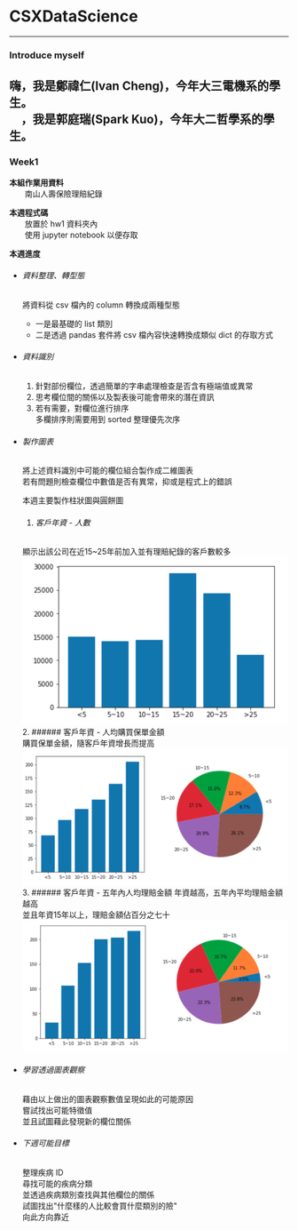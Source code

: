# CSXDataScience
---
### Introduce myself  

嗨，我是鄭禕仁(Ivan Cheng)，今年大三電機系的學生。  
　，我是郭庭瑞(Spark Kuo)，今年大二哲學系的學生。
　　　　　
---
### Week1
**本組作業用資料**  
　　南山人壽保險理賠紀錄  

**本週程式碼**  
　　放置於 hw1 資料夾內  
　　使用 jupyter notebook 以便存取  

**本週進度**
* ###### 資料整理、轉型態
  將資料從 csv 檔內的 column 轉換成兩種型態  
  * 一是最基礎的 list 類別  
  * 二是透過 pandas 套件將 csv 檔內容快速轉換成類似 dict 的存取方式


* ###### 資料識別
  1. 針對部份欄位，透過簡單的字串處理檢查是否含有極端值或異常
  2. 思考欄位間的關係以及製表後可能會帶來的潛在資訊
  3. 若有需要，對欄位進行排序  
     多欄排序則需要用到 sorted 整理優先次序


* ###### 製作圖表
  將上述資料識別中可能的欄位組合製作成二維圖表  
  若有問題則檢查欄位中數值是否有異常，抑或是程式上的錯誤  

  本週主要製作柱狀圖與圓餅圖  
  1. ###### 客戶年資 - 人數
  顯示出該公司在近15~25年前加入並有理賠紀錄的客戶數較多
  ![1](/hw1/1.png)
  2. ###### 客戶年資 - 人均購買保單金額  
  購買保單金額，隨客戶年資增長而提高
  ![2](/hw1/2.png)
  3. ###### 客戶年資 - 五年內人均理賠金額
  年資越高，五年內平均理賠金額越高  
  並且年資15年以上，理賠金額佔百分之七十
  ![3](/hw1/3.png)


* ###### 學習透過圖表觀察  
  藉由以上做出的圖表觀察數值呈現如此的可能原因  
  嘗試找出可能特徵值  
  並且試圖藉此發現新的欄位關係


* ###### 下週可能目標
  整理疾病 ID  
  尋找可能的疾病分類  
  並透過疾病類別查找與其他欄位的關係  
  試圖找出"什麼樣的人比較會買什麼類別的險"  
  向此方向靠近
